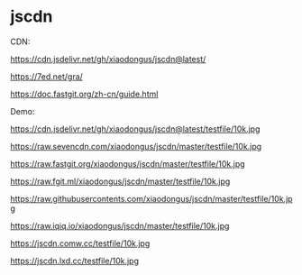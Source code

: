# jscdn
CDN:

https://cdn.jsdelivr.net/gh/xiaodongus/jscdn@latest/

https://7ed.net/gra/

https://doc.fastgit.org/zh-cn/guide.html


Demo:

https://cdn.jsdelivr.net/gh/xiaodongus/jscdn@latest/testfile/10k.jpg

https://raw.sevencdn.com/xiaodongus/jscdn/master/testfile/10k.jpg

https://raw.fastgit.org/xiaodongus/jscdn/master/testfile/10k.jpg

https://raw.fgit.ml/xiaodongus/jscdn/master/testfile/10k.jpg

https://raw.githubusercontents.com/xiaodongus/jscdn/master/testfile/10k.jpg

https://raw.iqiq.io/xiaodongus/jscdn/master/testfile/10k.jpg

https://jscdn.comw.cc/testfile/10k.jpg

https://jscdn.lxd.cc/testfile/10k.jpg

